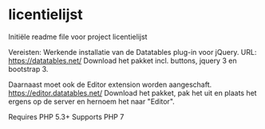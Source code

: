 # licentielijst
Initiële readme file voor project licentielijst

Vereisten: 
Werkende installatie van de Datatables plug-in voor jQuery.
URL: https://datatables.net/
Download het pakket incl. buttons, jquery 3 en bootstrap 3.

Daarnaast moet ook de Editor extension worden aangeschaft.
https://editor.datatables.net/
Download het pakket, pak het uit en plaats het ergens op de server en hernoem het naar "Editor".

Requires PHP 5.3+
Supports PHP 7


